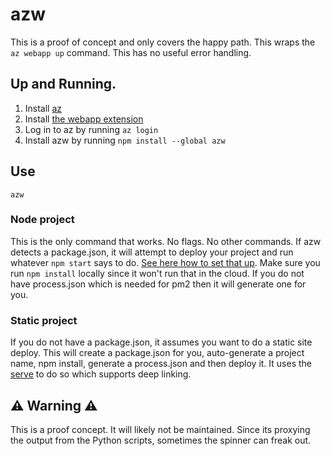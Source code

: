 # azw

This is a proof of concept and only covers the happy path. This wraps the `az webapp up` command. This has no useful error handling.

## Up and Running.

1. Install [az](https://docs.microsoft.com/en-us/cli/azure/install-azure-cli?view=azure-cli-latest)
1. Install [the webapp extension](https://aka.ms/new-cli)
1. Log in to az by running `az login`
1. Install azw by running `npm install --global azw`

## Use

`azw`

### Node project

This is the only command that works. No flags. No other commands. If azw detects a package.json, it will attempt to deploy your project and run whatever `npm start` says to do. [See here how to set that up](https://docs.npmjs.com/misc/scripts). Make sure you run `npm install` locally since it won't run that in the cloud. If you do not have process.json which is needed for pm2 then it will generate one for you.

### Static project

If you do not have a package.json, it assumes you want to do a static site deploy. This will create a package.json for you, auto-generate a project name, npm install, generate a process.json and then deploy it. It uses the [serve](https://github.com/zeit/serve) to do so which supports deep linking.

## ⚠️ Warning ⚠️

This is a proof concept. It will likely not be maintained. Since its proxying the output from the Python scripts, sometimes the spinner can freak out.
